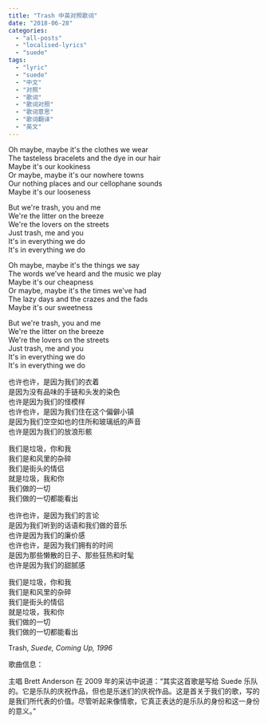 ```yaml
---
title: "Trash 中英对照歌词"
date: "2018-06-28"
categories: 
  - "all-posts"
  - "localised-lyrics"
  - "suede"
tags: 
  - "lyric"
  - "suede"
  - "中文"
  - "对照"
  - "歌词"
  - "歌词对照"
  - "歌词意思"
  - "歌词翻译"
  - "英文"
---
```


Oh maybe, maybe it's the clothes we wear  
The tasteless bracelets and the dye in our hair  
Maybe it's our kookiness  
Or maybe, maybe it's our nowhere towns  
Our nothing places and our cellophane sounds  
Maybe it's our looseness

But we're trash, you and me  
We're the litter on the breeze  
We're the lovers on the streets  
Just trash, me and you  
It's in everything we do  
It's in everything we do

<!-- more -->

Oh maybe, maybe it's the things we say  
The words we've heard and the music we play  
Maybe it's our cheapness  
Or maybe, maybe it's the times we've had  
The lazy days and the crazes and the fads  
Maybe it's our sweetness

But we're trash, you and me  
We're the litter on the breeze  
We're the lovers on the streets  
Just trash, me and you  
It's in everything we do  
It's in everything we do

也许也许，是因为我们的衣着  
是因为没有品味的手链和头发的染色  
也许是因为我们的怪模样  
也许也许，是因为我们住在这个偏僻小镇  
是因为我们空空如也的住所和玻璃纸的声音  
也许是因为我们的放浪形骸

我们是垃圾，你和我  
我们是和风里的杂碎  
我们是街头的情侣  
就是垃圾，我和你  
我们做的一切  
我们做的一切都能看出

也许也许，是因为我们的言论  
是因为我们听到的话语和我们做的音乐  
也许是因为我们的廉价感  
也许也许，是因为我们拥有的时间  
是因为那些懒散的日子、那些狂热和时髦  
也许是因为我们的甜腻感

我们是垃圾，你和我  
我们是和风里的杂碎  
我们是街头的情侣  
就是垃圾，我和你  
我们做的一切  
我们做的一切都能看出

Trash, *Suede, Coming Up, 1996*

歌曲信息：

主唱 Brett Anderson 在 2009 年的采访中说道：“其实这首歌是写给 Suede 乐队的。它是乐队的庆祝作品，但也是乐迷们的庆祝作品。这是首关于我们的歌，写的是我们所代表的价值。尽管听起来像情歌，它真正表达的是乐队的身份和这一身份的意义。”
